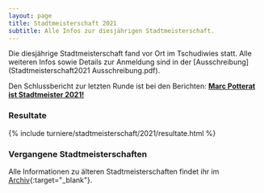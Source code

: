```yaml
---
layout: page
title: Stadtmeisterschaft 2021
subtitle: Alle Infos zur diesjährigen Stadtmeisterschaft.
---
```


Die diesjährige Stadtmeisterschaft fand vor Ort im Tschudiwies statt. Alle weiteren Infos sowie Details zur Anmeldung sind in der [Ausschreibung](Stadtmeisterschaft2021 Ausschreibung.pdf).

Den Schlussbericht zur letzten Runde ist bei den Berichten: **[Marc Potterat ist Stadtmeister 2021!](/2021-09-29-stadtmeisterschaft-2021-zu-ende)**

### Resultate

{% include turniere/stadtmeisterschaft/2021/resultate.html %}

### Vergangene Stadtmeisterschaften

Alle Informationen zu älteren Stadtmeisterschaften findet ihr im [Archiv](http://archiv.schachklub-sg.ch/klubturnier.php){:target="\_blank"}.
